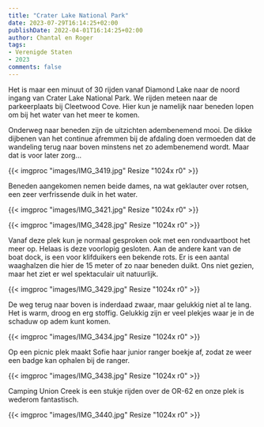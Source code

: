 ```yaml
---
title: "Crater Lake National Park"
date: 2023-07-29T16:14:25+02:00
publishDate: 2022-04-01T16:14:25+02:00
author: Chantal en Roger
tags:
- Verenigde Staten
- 2023
comments: false
---
```


Het is maar een minuut of 30 rijden vanaf Diamond Lake naar de noord ingang van Crater Lake National Park. We rijden meteen naar de parkeerplaats bij Cleetwood Cove. Hier kun je namelijk naar beneden lopen om bij het water van het meer te komen.

Onderweg naar beneden zijn de uitzichten adembenemend mooi. De dikke dijbenen van het continue afremmen bij de afdaling doen vermoeden dat de wandeling terug naar boven minstens net zo adembenemend wordt. Maar dat is voor later zorg...

{{< imgproc "images/IMG_3419.jpg" Resize "1024x r0" >}}

Beneden aangekomen nemen beide dames, na wat geklauter over rotsen, een zeer verfrissende duik in het water.

{{< imgproc "images/IMG_3421.jpg" Resize "1024x r0" >}}

{{< imgproc "images/IMG_3428.jpg" Resize "1024x r0" >}}

Vanaf deze plek kun je normaal gesproken ook met een rondvaartboot het meer op. Helaas is deze voorlopig gesloten. Aan de andere kant van de boat dock, is een voor klifduikers een bekende rots. Er is een aantal waaghalzen die hier de 15 meter of zo naar beneden duikt. Ons niet gezien, maar het ziet er wel spektaculair uit natuurlijk.

{{< imgproc "images/IMG_3429.jpg" Resize "1024x r0" >}}

De weg terug naar boven is inderdaad zwaar, maar gelukkig niet al te lang. Het is warm, droog en erg stoffig. Gelukkig zijn er veel plekjes waar je in de schaduw op adem kunt komen.

{{< imgproc "images/IMG_3434.jpg" Resize "1024x r0" >}}

Op een picnic plek maakt Sofie haar junior ranger boekje af, zodat ze weer een badge kan ophalen bij de ranger.

{{< imgproc "images/IMG_3438.jpg" Resize "1024x r0" >}}

Camping Union Creek is een stukje rijden over de OR-62 en onze plek is wederom fantastisch.

{{< imgproc "images/IMG_3440.jpg" Resize "1024x r0" >}}
